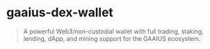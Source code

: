 # gaaius-dex-wallet
> A powerful Web3/non-custodial wallet with full trading, staking, lending, dApp, and mining support for the GAAIUS ecosystem.
